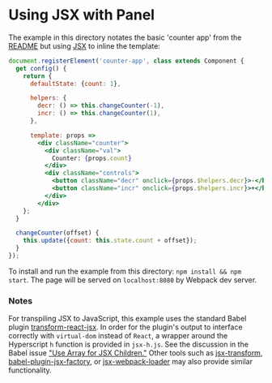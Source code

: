 # Using JSX with Panel

The example in this directory notates the basic 'counter app' from the [README](https://github.com/mixpanel/panel/blob/master/README.md) but using [JSX](https://facebook.github.io/jsx/) to inline the template:
```jsx
document.registerElement('counter-app', class extends Component {
  get config() {
    return {
      defaultState: {count: 1},

      helpers: {
        decr: () => this.changeCounter(-1),
        incr: () => this.changeCounter(1),
      },

      template: props =>
        <div className="counter">
          <div className="val">
            Counter: {props.count}
          </div>
          <div className="controls">
            <button className="decr" onclick={props.$helpers.decr}>-</button>
            <button className="incr" onclick={props.$helpers.incr}>+</button>
          </div>
        </div>
    };
  }

  changeCounter(offset) {
    this.update({count: this.state.count + offset});
  }
});
```

To install and run the example from this directory: `npm install && npm start`. The page will be served on `localhost:8080` by Webpack dev server.

### Notes

For transpiling JSX to JavaScript, this example uses the standard Babel plugin [transform-react-jsx](https://babeljs.io/docs/plugins/transform-react-jsx/). In order for the plugin's output to interface correctly with `virtual-dom` instead of `React`, a wrapper around the Hyperscript `h` function is provided in `jsx-h.js`. See the discussion in the Babel issue ["Use Array for JSX Children."](https://phabricator.babeljs.io/T2034) Other tools such as [jsx-transform](https://github.com/alexmingoia/jsx-transform), [babel-plugin-jsx-factory](https://github.com/substack/babel-plugin-jsx-factory), or [jsx-webpack-loader](https://www.npmjs.com/package/jsx-webpack-loader) may also provide similar functionality.
